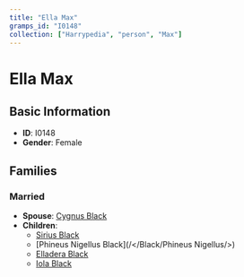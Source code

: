 ```yaml
---
title: "Ella Max"
gramps_id: "I0148"
collection: ["Harrypedia", "person", "Max"]
---
```


# Ella Max

## Basic Information

- **ID**: I0148
- **Gender**: Female

## Families

### Married

- **Spouse**: [Cygnus Black](//Black/Cygnus/)
- **Children**:
  - [Sirius Black](//Black/Sirius/)
  - [Phineus Nigellus Black](/</Black/Phineus Nigellus/>)
  - [Elladera Black](//Black/Elladera/)
  - [Iola Black](//Black/Iola/)


